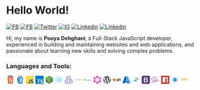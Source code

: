# Hello World!

[![FB](https://img.shields.io/badge/Homepage-FF5722?style=flat-square&logo=wordpress&logoColor=white)](https://pooyadhgh.com/) [![FB](https://img.shields.io/badge/Facebook-1877F2?style=flat-square&logo=facebook&logoColor=white)](https://www.facebook.com/pooyadhgh) [![Twitter](https://img.shields.io/badge/Twitter-1DA1F2?style=flat-square&logo=twitter&logoColor=white)](https://www.twitter.com/pooyadhgh) [![IG](https://img.shields.io/badge/Instagram-E4405F?style=flat-square&logo=instagram&logoColor=white)](https://www.instagram.com/pooyadhgh) [![Linkedin](https://img.shields.io/badge/LinkedIn-0077B5?style=flat-square&logo=linkedin&logoColor=white)](https://www.linkedin.com/in/pooyadhgh/) [![Linkedin](https://img.shields.io/badge/GMail-D14836?style=flat-square&logo=gmail&logoColor=white)](mailto:pooyadhgh@gmail.com)



Hi, my name is **Pooya Dehghani**, a Full-Stack JavaScript developer, experienced in building and maintaining websites and web applications, and passionate about learning new skills and solving complex problems.

### Languages and Tools:

<img height="22" src="https://raw.githubusercontent.com/github/explore/80688e429a7d4ef2fca1e82350fe8e3517d3494d/topics/html/html.png">  <img height="22" src="https://raw.githubusercontent.com/github/explore/80688e429a7d4ef2fca1e82350fe8e3517d3494d/topics/css/css.png"> <img height="22" src="https://raw.githubusercontent.com/github/explore/80688e429a7d4ef2fca1e82350fe8e3517d3494d/topics/javascript/javascript.png">  <img height="22" src="https://raw.githubusercontent.com/github/explore/80688e429a7d4ef2fca1e82350fe8e3517d3494d/topics/typescript/typescript.png"> <img height="22" src="https://raw.githubusercontent.com/github/explore/80688e429a7d4ef2fca1e82350fe8e3517d3494d/topics/nodejs/nodejs.png"> <img height="22" src="https://raw.githubusercontent.com/github/explore/80688e429a7d4ef2fca1e82350fe8e3517d3494d/topics/react/react.png"> <img height="22" src="https://raw.githubusercontent.com/github/explore/80688e429a7d4ef2fca1e82350fe8e3517d3494d/topics/redux/redux.png"> <img height="22" src="https://raw.githubusercontent.com/github/explore/80688e429a7d4ef2fca1e82350fe8e3517d3494d/topics/express/express.png"> <img height="22" src="https://raw.githubusercontent.com/github/explore/80688e429a7d4ef2fca1e82350fe8e3517d3494d/topics/mongodb/mongodb.png"> <img height="22" src="https://raw.githubusercontent.com/github/explore/80688e429a7d4ef2fca1e82350fe8e3517d3494d/topics/graphql/graphql.png"> <img height="22" src="https://raw.githubusercontent.com/github/explore/80688e429a7d4ef2fca1e82350fe8e3517d3494d/topics/wordpress/wordpress.png"> <img height="22" src="https://raw.githubusercontent.com/github/explore/80688e429a7d4ef2fca1e82350fe8e3517d3494d/topics/git/git.png"> <img height="22" src="https://raw.githubusercontent.com/github/explore/80688e429a7d4ef2fca1e82350fe8e3517d3494d/topics/azure/azure.png"> <img height="22" src="https://raw.githubusercontent.com/github/explore/80688e429a7d4ef2fca1e82350fe8e3517d3494d/topics/tailwind/tailwind.png"> <img height="22" src="https://raw.githubusercontent.com/github/explore/80688e429a7d4ef2fca1e82350fe8e3517d3494d/topics/bootstrap/bootstrap.png"> <img height="22" src="https://raw.githubusercontent.com/github/explore/80688e429a7d4ef2fca1e82350fe8e3517d3494d/topics/sass/sass.png"> <img height="22" src="https://raw.githubusercontent.com/github/explore/80688e429a7d4ef2fca1e82350fe8e3517d3494d/topics/npm/npm.png"> <img height="22" src="https://raw.githubusercontent.com/github/explore/80688e429a7d4ef2fca1e82350fe8e3517d3494d/topics/webpack/webpack.png"> <img height="22" src="https://raw.githubusercontent.com/github/explore/80688e429a7d4ef2fca1e82350fe8e3517d3494d/topics/babel/babel.png">


